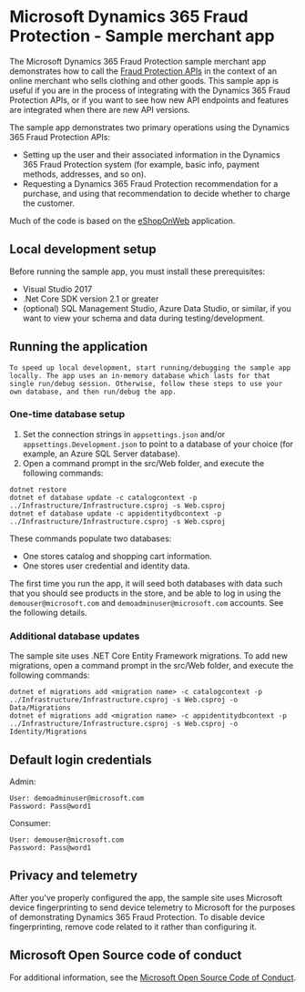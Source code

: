 # Microsoft Dynamics 365 Fraud Protection - Sample merchant app
The Microsoft Dynamics 365 Fraud Protection sample merchant app demonstrates how to call the [Fraud Protection APIs](https://apidocs.microsoft.com/services/graphriskapi) in the context of an online merchant who sells clothing and other goods. This sample app is useful if you are in the process of integrating with the Dynamics 365 Fraud Protection APIs, or if you want to see how new API endpoints and features are integrated when there are new API versions.

The sample app demonstrates two primary operations using the Dynamics 365 Fraud Protection APIs:
- Setting up the user and their associated information in the Dynamics 365 Fraud Protection system (for example, basic info, payment methods, addresses, and so on).
- Requesting a Dynamics 365 Fraud Protection recommendation for a purchase, and using that recommendation to decide whether to charge the customer.

Much of the code is based on the [eShopOnWeb](https://github.com/dotnet-architecture/eShopOnWeb) application.

## Local development setup
Before running the sample app, you must install these prerequisites:

- Visual Studio 2017 
- .Net Core SDK version 2.1 or greater
- (optional) SQL Management Studio, Azure Data Studio, or similar, if you want to view your schema and data during testing/development.

## Running the application
```
To speed up local development, start running/debugging the sample app locally. The app uses an in-memory database which lasts for that single run/debug session. Otherwise, follow these steps to use your own database, and then run/debug the app.
```

### One-time database setup

1. Set the connection strings in `appsettings.json` and/or `appsettings.Development.json` to point to a database of your choice (for example, an Azure SQL Server database).
2. Open a command prompt in the src/Web folder, and execute the following commands:

```
dotnet restore
dotnet ef database update -c catalogcontext -p ../Infrastructure/Infrastructure.csproj -s Web.csproj
dotnet ef database update -c appidentitydbcontext -p ../Infrastructure/Infrastructure.csproj -s Web.csproj
```

These commands populate two databases:
- One stores catalog and shopping cart information.
- One stores user credential and identity data.

The first time you run the app, it will seed both databases with data such that you should see products in the store, and be able to log in using the `demouser@microsoft.com` and `demoadminuser@microsoft.com` accounts. See the following details.

### Additional database updates

The sample site uses .NET Core Entity Framework migrations. To add new migrations, open a command prompt in the src/Web folder, and execute the following commands:
```
dotnet ef migrations add <migration name> -c catalogcontext -p ../Infrastructure/Infrastructure.csproj -s Web.csproj -o Data/Migrations
dotnet ef migrations add <migration name> -c appidentitydbcontext -p ../Infrastructure/Infrastructure.csproj -s Web.csproj -o Identity/Migrations
```

## Default login credentials

Admin:
```
User: demoadminuser@microsoft.com
Password: Pass@word1
```
Consumer:
``` 
User: demouser@microsoft.com
Password: Pass@word1
```

## Privacy and telemetry

After you've properly configured the app, the sample site uses Microsoft device fingerprinting to send device telemetry to Microsoft for the purposes of demonstrating Dynamics 365 Fraud Protection. To disable device fingerprinting, remove code related to it rather than configuring it. 

## Microsoft Open Source code of conduct

For additional information, see the [Microsoft Open Source Code of Conduct](https://opensource.microsoft.com/codeofconduct).
